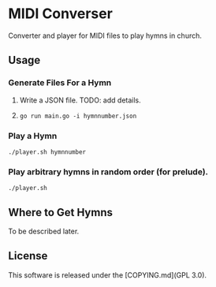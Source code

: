 # MIDI Converser

Converter and player for MIDI files to play hymns in church.

## Usage

### Generate Files For a Hymn

1. Write a JSON file. TODO: add details.

2. `go run main.go -i hymnnumber.json`

### Play a Hymn

`./player.sh hymnnumber`

### Play arbitrary hymns in random order (for prelude).

`./player.sh`

## Where to Get Hymns

To be described later.

## License

This software is released under the [COPYING.md](GPL 3.0).
